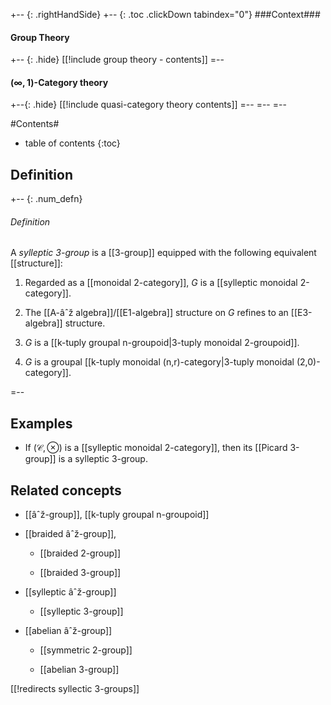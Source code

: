 


+-- {: .rightHandSide}
+-- {: .toc .clickDown tabindex="0"}
###Context###
#### Group Theory
+-- {: .hide}
[[!include group theory - contents]]
=--
#### $(\infty,1)$-Category theory
+--{: .hide}
[[!include quasi-category theory contents]]
=--
=--
=--

#Contents#
* table of contents
{:toc}

## Definition

+-- {: .num_defn}
###### Definition

A _sylleptic 3-group_ is a [[3-group]] equipped with the following equivalent [[structure]]:

1. Regarded as a [[monoidal 2-category]], $G$ is a [[sylleptic monoidal 2-category]].

1. The [[A-âˆž algebra]]/[[E1-algebra]] structure on $G$ refines to an [[E3-algebra]] structure.

1. $G$ is a [[k-tuply groupal n-groupoid|3-tuply monoidal 2-groupoid]].

1. $G$ is a groupal [[k-tuply monoidal (n,r)-category|3-tuply monoidal (2,0)-category]].

=--

## Examples

* If $(\mathcal{C}, \otimes)$ is a [[sylleptic monoidal 2-category]], then its [[Picard 3-group]] is a sylleptic 3-group.

## Related concepts


* [[âˆž-group]], [[k-tuply groupal n-groupoid]]

* [[braided âˆž-group]],

  * [[braided 2-group]]

  * [[braided 3-group]]

* [[sylleptic âˆž-group]]

  * [[sylleptic 3-group]]

* [[abelian âˆž-group]]

  * [[symmetric 2-group]]

  * [[abelian 3-group]]

[[!redirects syllectic 3-groups]]
